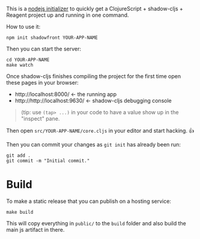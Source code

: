 This is a [nodejs initializer](https://docs.npmjs.com/cli/init) to quickly get a ClojureScript + shadow-cljs + Reagent project up and running in one command.

How to use it:

```
npm init shadowfront YOUR-APP-NAME
```

Then you can start the server:

```
cd YOUR-APP-NAME
make watch
```

Once shadow-cljs finishes compiling the project for the first time open these pages in your browser:

 * http://localhost:8000/ <- the running app
 * http://http://localhost:9630/ <- shadow-cljs debugging console

> (tip: use `(tap> ...)` in your code to have a value show up in the "inspect" pane.

Then open `src/YOUR-APP-NAME/core.cljs` in your editor and start hacking. 👍

Then you can commit your changes as `git init` has already been run:

```
git add .
git commit -m "Initial commit."
```

# Build

To make a static release that you can publish on a hosting service:

```
make build
```

This will copy everything in `public/` to the `build` folder and also build the main js artifact in there.
